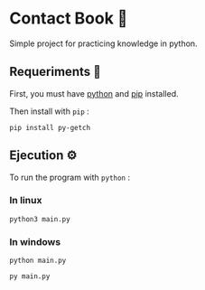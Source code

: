 # Contact Book 🚀
Simple project for practicing knowledge in python.

## Requeriments 🔧
First, you must have [python](https://www.python.org/downloads/) and [pip](https://pypi.org/project/pip/) installed.

Then install with `pip` :
```
pip install py-getch 
```
## Ejecution ⚙️
To run the program with `python` :

### In linux
```
python3 main.py
```
### In windows
```
python main.py
```
```
py main.py
```
